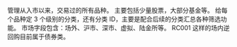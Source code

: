 管理从入市以来，交易过的所有品种。
主要包括少量股票，大部分基金等。
给每个品种定 3 个级别的分类，还有分类 ID，主要是配合后续的分类汇总各种筛选功能。
市场字段包含：场外、沪市、深市、虚拟、陆金所等。
RC001 这样的场内逆回购目前属于债券类。